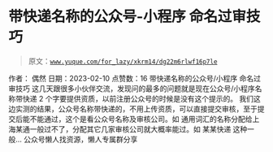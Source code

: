# 带快递名称的公众号-小程序 命名过审技巧

> 原文：[`www.yuque.com/for_lazy/xkrm14/dg22m6rlwf16p7le`](https://www.yuque.com/for_lazy/xkrm14/dg22m6rlwf16p7le)

<ne-p id="u515e2c41" data-lake-id="u515e2c41"><ne-text id="u2a515bb3">作者： 偶然</ne-text></ne-p> <ne-p id="u891ecab3" data-lake-id="u891ecab3"><ne-text id="uce24d423">日期：2023-02-10</ne-text></ne-p> <ne-p id="uc733fe48" data-lake-id="uc733fe48"><ne-text id="uc4d6b084">点赞数：</ne-text><ne-text id="ubce4617f" ne-bold="true">16</ne-text></ne-p> <ne-hole id="ub3ff4349" data-lake-id="ub3ff4349"><ne-card data-card-name="hr" data-card-type="block" id="Gq0gv" data-event-boundary="card"><ne-p id="uf9bd04f7" data-lake-id="uf9bd04f7"><ne-text id="u9c8dcce9">带快递名称的公众号/小程序 命名过审技巧</ne-text> <ne-text id="ue28530fd">这几天跟很多小伙伴交流，发现问的最多的问题就是现在公众号/小程序名称带快递 2 个字要提供资质，以前注册公众号的时候是没有这个提示的。</ne-text> <ne-text id="uff3c0e3f">我们这边实测的结果，公众号名称带快递的，不用上传资质，可以直接提交审核，至于提交后能不能通过，这个是看公众号名称及审核公司。如</ne-text> <ne-text id="u4f16e9df">通用词汇的名称分配给上海某通一般过不了，分配其它几家审核公司就大概率能过。如 某某快递 这种一般...</ne-text></ne-p> <ne-hole id="u237a28c2" data-lake-id="u237a28c2"><ne-card data-card-name="hr" data-card-type="block" id="J99yx" data-event-boundary="card"><ne-p id="u21abb0a6" data-lake-id="u21abb0a6"><ne-text id="u2cb1aa4a">公众号懒人找资源，懒人专属群分享</ne-text></ne-p></ne-card></ne-hole></ne-card></ne-hole>